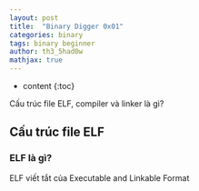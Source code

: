 ```yaml
---
layout: post
title:  "Binary Digger 0x01"
categories: binary
tags: binary beginner
author: th3_5had0w
mathjax: true
---
```


* content
{:toc}

Cấu trúc file ELF, compiler và linker là gì?




## Cấu trúc file ELF

### ELF là gì?

ELF viết tắt của Executable and Linkable Format